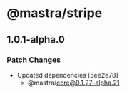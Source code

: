 # @mastra/stripe

## 1.0.1-alpha.0

### Patch Changes

- Updated dependencies [5ee2e78]
  - @mastra/core@0.1.27-alpha.21
